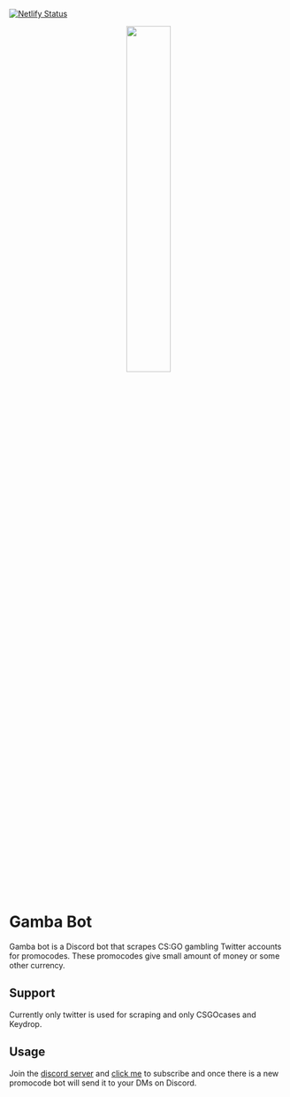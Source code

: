 [![Netlify Status](https://api.netlify.com/api/v1/badges/cc65b8cf-447e-4b33-a370-92967d967fee/deploy-status)](https://app.netlify.com/sites/affectionate-lovelace-900e2f/deploys)

<p align="center">
    <img style="width:40%; height: auto;" src="https://thumbs.gfycat.com/JubilantBogusDorado-size_restricted.gif">
</p>

# Gamba Bot
Gamba bot is a Discord bot that scrapes CS:GO gambling Twitter accounts for promocodes. These promocodes give small amount of money or some other currency.

## Support
Currently only twitter is used for scraping and only CSGOcases and Keydrop.

## Usage
Join the [discord server](https://discord.com/invite/bWQQnC9CCe) and [click me](https://affectionate-lovelace-900e2f.netlify.app/) to subscribe and once there is a new promocode bot will send it to your DMs on Discord.